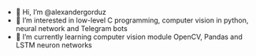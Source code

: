 - 👋 Hi, I’m @alexandergorduz
- 👀 I’m interested in low-level C programming, computer vision in python, neural network and Telegram bots
- 🌱 I’m currently learning computer vision module OpenCV, Pandas and LSTM neuron networks

<!---
alexandergorduz/alexandergorduz is a ✨ special ✨ repository because its `README.md` (this file) appears on your GitHub profile.
You can click the Preview link to take a look at your changes.
--->
